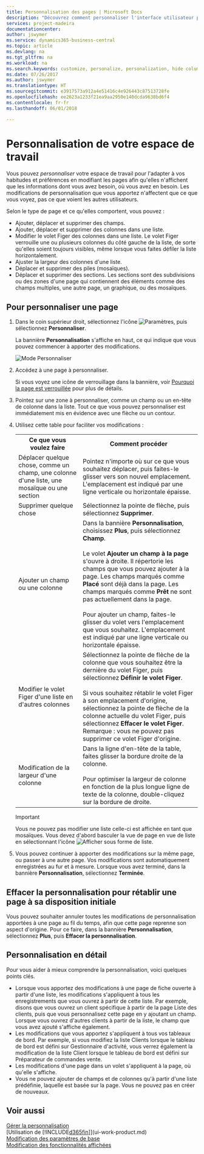 ```yaml
---
title: Personnalisation des pages | Microsoft Docs
description: "Découvrez comment personnaliser l'interface utilisateur pour l'adapter à votre méthode de travail."
services: project-madeira
documentationcenter: 
author: jswymer
ms.service: dynamics365-business-central
ms.topic: article
ms.devlang: na
ms.tgt_pltfrm: na
ms.workload: na
ms.search.keywords: customize, personalize, personalization, hide columns, remove fields, move fields
ms.date: 07/26/2017
ms.author: jswymer
ms.translationtype: HT
ms.sourcegitcommit: e3917573a912a4e51416c4e926443c87513728fe
ms.openlocfilehash: ee2623a1233f21ea9aa2950e140dcda9638bd6f4
ms.contentlocale: fr-fr
ms.lasthandoff: 06/01/2018

---
```

# <a name="personalizing-your-workspace"></a>Personnalisation de votre espace de travail
<!--NAV in the Web client-->
Vous pouvez *personnaliser* votre espace de travail pour l'adapter à vos habitudes et préférences en modifiant les pages afin qu'elles n'affichent que les informations dont vous avez besoin, où vous avez en besoin. Les modifications de personnalisation que vous apportez n'affectent que ce que vous voyez, pas ce que voient les autres utilisateurs.

Selon le type de page et ce qu'elles comportent, vous pouvez :

-   Ajouter, déplacer et supprimer des champs.
-   Ajouter, déplacer et supprimer des colonnes dans une liste.
-   Modifier le volet Figer des colonnes dans une liste. Le volet Figer verrouille une ou plusieurs colonnes du côté gauche de la liste, de sorte qu'elles soient toujours visibles, même lorsque vous faites défiler la liste horizontalement.
-   Ajuster la largeur des colonnes d'une liste.
-   Déplacer et supprimer des piles (mosaïques).
-   Déplacer et supprimer des sections. Les sections sont des subdivisions ou des zones d'une page qui contiennent des éléments comme des champs multiples, une autre page, un graphique, ou des mosaïques.  

## <a name="to-personalize-a-page"></a>Pour personnaliser une page

1. Dans le coin supérieur droit, sélectionnez l'icône ![Paramètres](media/ui-experience/settings_icon_small.png "Icône Paramètres du tableau de bord"), puis sélectionnez **Personnaliser**.

    La bannière **Personnalisation** s'affiche en haut, ce qui indique que vous pouvez commencer à apporter des modifications.

    ![Mode Personnaliser](media/ui_personalize_mode_small.png "Mode Personnaliser")

2.  Accédez à une page à personnaliser.

    Si vous voyez une icône de verrouillage dans la bannière, voir [Pourquoi la page est verrouillée](ui-personalization-locked.md) pour plus de détails.

3.  Pointez sur une zone à personnaliser, comme un champ ou un en-tête de colonne dans la liste. Tout ce que vous pouvez personnaliser est immédiatement mis en évidence avec une flèche ou un contour.
<!--
    -  If a component can be personalized, an arrow head (![Personalization indicator arrow left](media/ui_personalize_arrow_left.png "Personalization indicator arrow left") or ![Personalization indicator arrow down](media/ui_personalize_arrow_down.png "Personalization indicator arrow down")) appears.
    -   If the component is a part, the extent of the part is indicated by a border.
    -   The freeze pane in a list is indicated by a vertical line along the entire right-side of the last column of the freeze pane.
    -->

4.  Utilisez cette table pour faciliter vos modifications :     <table>
        <tr><th>Ce que vous voulez faire</td><th>Comment procéder</th></tr>
        <tr><td>Déplacer quelque chose, comme un champ, une colonne d'une liste, une mosaïque ou une section</td><td> Pointez n'importe où sur ce que vous souhaitez déplacer, puis faites-le glisser vers son nouvel emplacement. L'emplacement est indiqué par une ligne verticale ou horizontale épaisse.</td></tr>
        <tr><td>Supprimer quelque chose</td><td>Sélectionnez la pointe de flèche, puis sélectionnez <b>Supprimer</b>. </td></tr>
        <tr><td>Ajouter un champ ou une colonne</td><td>Dans la bannière <b>Personnalisation</b>, choisissez <b>Plus</b>, puis sélectionnez <b>Champ</b>.<br /></br>Le volet <b>Ajouter un champ à la page</b> s'ouvre à droite. Il répertorie les champs que vous pouvez ajouter à la page. Les champs marqués comme <b>Placé</b> sont déjà dans la page. Les champs marqués comme <b>Prêt</b> ne sont pas actuellement dans la page.<br /></br>Pour ajouter un champ, faites-le glisser du volet vers l'emplacement que vous souhaitez. L'emplacement est indiqué par une ligne verticale ou horizontale épaisse.</td></tr>
        <tr><td>Modifier le volet Figer d'une liste en d'autres colonnes</td><td>Sélectionnez la pointe de flèche de la colonne que vous souhaitez être la dernière du volet Figer, puis sélectionnez <b>Définir le volet Figer</b>.<br /><br/>Si vous souhaitez rétablir le volet Figer à son emplacement d'origine, sélectionnez la pointe de flèche de la colonne actuelle du volet Figer, puis sélectionnez <b>Effacer le volet Figer</b>. Remarque : vous ne pouvez pas supprimer ce volet Figer d'origine.</td></tr>
        <tr><td>Modification de la largeur d'une colonne</td><td>Dans la ligne d'en-tête de la table, faites glisser la bordure droite de la colonne. <br /><br />Pour optimiser la largeur de colonne en fonction de la plus longue ligne de texte de la colonne, double-cliquez sur la bordure de droite.</td></tr>
      </table>

    > [!IMPORTANT]  
    >   Vous ne pouvez pas modifier une liste celle-ci est affichée en tant que mosaïques. Vous devez d'abord basculer la vue de page en vue de liste en sélectionnant l'icône ![Afficher sous forme de liste](media/ui_show_as_list_icon.png "Afficher sous forme de liste").

5.  Vous pouvez continuer à apporter des modifications sur la même page, ou passer à une autre page. Vos modifications sont automatiquement enregistrées au fur et à mesure. Lorsque vous avez terminé, dans la bannière **Personnalisation**, sélectionnez **Terminée**.

## <a name="clear-personalization-to-change-a-page-back-to-its-original-layout"></a>Effacer la personnalisation pour rétablir une page à sa disposition initiale
Vous pouvez souhaiter annuler toutes les modifications de personnalisation apportées à une page au fil du temps, afin que cette page reprenne son aspect d'origine. Pour ce faire, dans la bannière **Personnalisation**, sélectionnez **Plus**, puis **Effacer la personnalisation**.

## <a name="personalization-in-detail"></a>Personnalisation en détail
Pour vous aider à mieux comprendre la personnalisation, voici quelques points clés.  
-   Lorsque vous apportez des modifications à une page de fiche ouverte à partir d'une liste, les modifications s'appliquent à tous les enregistrements que vous ouvrez à partir de cette liste. Par exemple, disons que vous ouvrez un client spécifique à partir de la page Liste des clients, puis que vous personnalisez cette page en y ajoutant un champ. Lorsque vous ouvrez d'autres clients à partir de la liste, le champ que vous avez ajouté s'affiche également.
-   Les modifications que vous apportez s'appliquent à tous vos tableaux de bord. Par exemple, si vous modifiez la liste Clients lorsque le tableau de bord est défini sur Gestionnaire d'activité, vous verrez également la modification de la liste Client lorsque le tableau de bord est défini sur Préparateur de commandes vente.
-   Les modifications d'une page dans un volet s'appliquent à la page, où qu'elle s'affiche.  
-   Vous ne pouvez ajouter de champs et de colonnes qu'à partir d'une liste prédéfinie, laquelle est basée sur la page. Vous ne pouvez pas en créer de nouveaux.

## <a name="see-also"></a>Voir aussi
[Gérer la personnalisation](ui-personalization-manage.md)  
[Utilisation de [!INCLUDE[d365fin](includes/d365fin_md.md)]](ui-work-product.md)  
[Modification des paramètres de base](ui-change-basic-settings.md)  
[Modification des fonctionnalités affichées](ui-experiences.md)  

